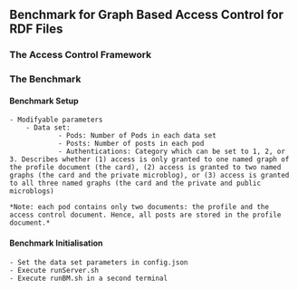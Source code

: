 ## Benchmark for Graph Based Access Control for RDF Files ##

### The Access Control Framework

### The Benchmark

#### Benchmark Setup

    - Modifyable parameters
        - Data set:
                - Pods: Number of Pods in each data set
                - Posts: Number of posts in each pod
                - Authentications: Category which can be set to 1, 2, or 3. Describes whether (1) access is only granted to one named graph of the profile document (the card), (2) access is granted to two named graphs (the card and the private microblog), or (3) access is granted to all three named graphs (the card and the private and public microblogs)

    *Note: each pod contains only two documents: the profile and the access control document. Hence, all posts are stored in the profile document.*

#### Benchmark Initialisation

    - Set the data set parameters in config.json
    - Execute runServer.sh
    - Execute runBM.sh in a second terminal
  